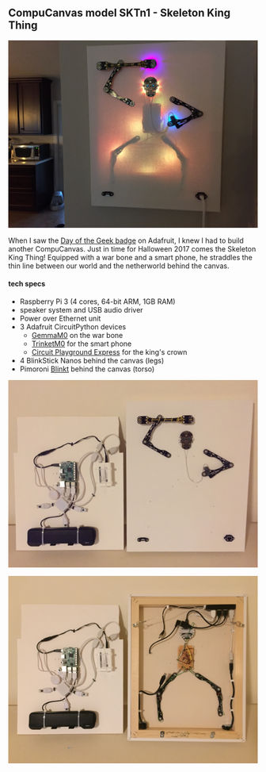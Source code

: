 ## CompuCanvas model SKTn1 - Skeleton King Thing

![SKTn1-horiz](images/SKTn1-horiz.jpg)

When I saw the [Day of the Geek badge](https://www.adafruit.com/product/3590) on Adafruit, I knew I had to build another CompuCanvas.  Just in time for Halloween 2017 comes the Skeleton King Thing!  Equipped with a war bone and a smart phone, he straddles the thin line between our world and the netherworld behind the canvas.

#### tech specs

* Raspberry Pi 3 (4 cores, 64-bit ARM, 1GB RAM)
* speaker system and USB audio driver
* Power over Ethernet unit
* 3 Adafruit CircuitPython devices
  * [GemmaM0](https://www.adafruit.com/product/3501) on the war bone
  * [TrinketM0](https://www.adafruit.com/product/3500) for the smart phone
  * [Circuit Playground Express](https://www.adafruit.com/product/3333) for the king's crown
* 4 BlinkStick Nanos behind the canvas (legs)
* Pimoroni [Blinkt](https://www.adafruit.com/product/3195) behind the canvas (torso)

![SKTn1-horiz](images/SKTn1-front.jpg)

![SKTn1-horiz](images/SKTn1-back.jpg)

